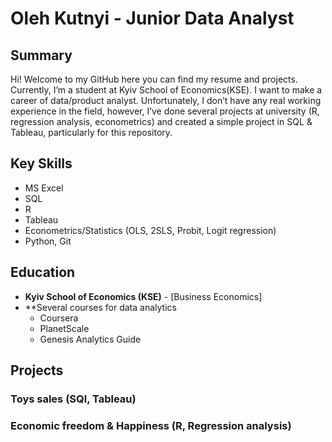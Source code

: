 # Oleh Kutnyi - Junior Data Analyst

## Summary
Hi! Welcome to my GitHub here you can find my resume and projects. Currently, I’m a student at Kyiv School of Economics(KSE). I want to make a career of data/product analyst. Unfortunately, I don’t have any real working experience in the field, however, I’ve done several projects at university (R, regression analysis, econometrics) and created a simple project in SQL & Tableau, particularly for this repository. 

## Key Skills
- MS Excel
- SQL
- R
- Tableau
- Econometrics/Statistics (OLS, 2SLS, Probit, Logit regression)
- Python, Git

## Education
- **Kyiv School of Economics (KSE)** - [Business Economics]
- **Several courses for data analytics
  - Coursera
  - PlanetScale
  - Genesis Analytics Guide

## Projects
### Toys sales (SQl, Tableau)


### Economic freedom & Happiness (R, Regression analysis)


